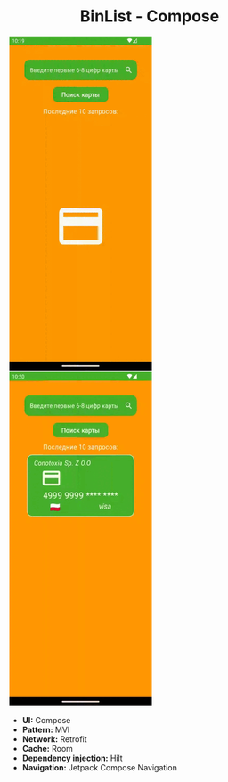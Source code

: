 <h1 align="center">BinList - Compose</h1>

![](https://github.com/Andewbase/TestBinList/blob/compose/succes.gif) ![](https://github.com/Andewbase/TestBinList/blob/compose/erorr.gif)

- **UI:** Compose
- **Pattern:** MVI
- **Network:** Retrofit
- **Cache:** Room
- **Dependency injection:** Hilt       
- **Navigation:** Jetpack Compose Navigation
